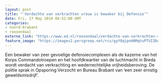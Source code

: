 ```yaml
---
layout: post
title: "'Verdachte van verkrachten vrouw is bewaker bij Defensie’"
date: Fri, 17 May 2019 04:52:00 GMT
categories: 
- noord-brabant 
- roosendaal 
externe_link: "https://www.ad.nl/roosendaal/verdachte-van-verkrachten-vrouw-is-bewaker-bij-defensie~a4ac0499/"
feature_image: "https://images2.persgroep.net/rcs/gyY8qipnH0MqtuPTUI3DuZwOFt8/diocontent/144711538/_fitwidth/400/?appId=21791a8992982cd8da851550a453bd7f&quality=0.7"
---
```


Een bewaker van zeer gevoelige defensiecomplexen als de kazerne van het Korps Commandotroepen en het hoofdkwartier van de luchtmacht in Breda wordt verdacht van verkrachting en wederrechtelijke vrijheidsberoving. De politie sprak in Opsporing Verzocht en Bureau Brabant van ‘een zeer ernstig geweldsmisdrijf’.

